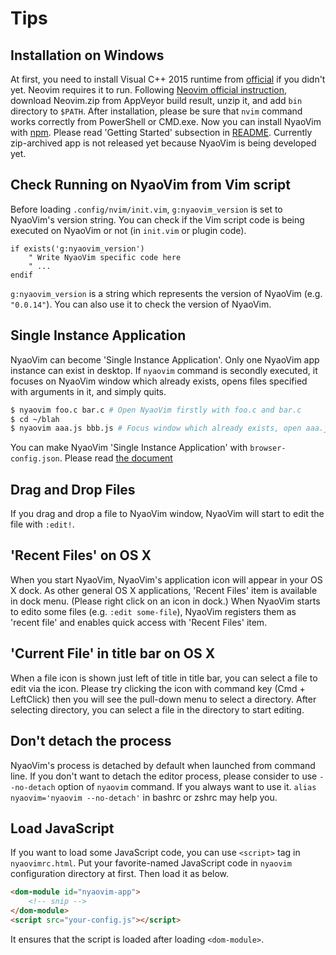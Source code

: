 Tips
====

## Installation on Windows

At first, you need to install Visual C++ 2015 runtime from [official](https://www.microsoft.com/en-us/download) if you didn't yet.  Neovim requires it to run.
Following [Neovim official instruction](https://github.com/neovim/neovim/wiki/Installing-Neovim#windows), download Neovim.zip from AppVeyor build result, unzip it, and add `bin` directory to `$PATH`.  After installation, please be sure that `nvim` command works correctly from PowerShell or CMD.exe.
Now you can install NyaoVim with [npm](https://www.npmjs.com/).  Please read 'Getting Started' subsection in [README](../README.md).  Currently zip-archived app is not released yet because NyaoVim is being developed yet.

## Check Running on NyaoVim from Vim script

Before loading `.config/nvim/init.vim`, `g:nyaovim_version` is set to NyaoVim's version string.  You can check if the Vim script code is being executed on NyaoVim or not (in `init.vim` or plugin code).

```vim
if exists('g:nyaovim_version')
    " Write NyaoVim specific code here
    " ...
endif
```

`g:nyaovim_version` is a string which represents the version of NyaoVim (e.g. `"0.0.14"`).  You can also use it to check the version of NyaoVim.

## Single Instance Application

NyaoVim can become 'Single Instance Application'.
Only one NyaoVim app instance can exist in desktop.  If `nyaovim` command is secondly executed, it focuses on NyaoVim window which already exists, opens files specified with arguments in it, and simply quits.

```sh
$ nyaovim foo.c bar.c # Open NyaoVim firstly with foo.c and bar.c
$ cd ~/blah
$ nyaovim aaa.js bbb.js # Focus window which already exists, open aaa.js and bbb.js in it
```

You can make NyaoVim 'Single Instance Application' with `browser-config.json`.  Please read [the document](browser-config.md)


## Drag and Drop Files

If you drag and drop a file to NyaoVim window, NyaoVim will start to edit the file with `:edit!`.

## 'Recent Files' on OS X

When you start NyaoVim, NyaoVim's application icon will appear in your OS X dock.  As other general OS X applications, 'Recent Files' item is available in dock menu.  (Please right click on an icon in dock.)
When NyaoVim starts to edito some files (e.g. `:edit some-file`), NyaoVim registers them as 'recent file' and enables quick access with 'Recent Files' item.

## 'Current File' in title bar on OS X

When a file icon is shown just left of title in title bar, you can select a file to edit via the icon.  Please try clicking the icon with command key (Cmd + LeftClick) then you will see the pull-down menu to select a directory.  After selecting directory, you can select a file in the directory to start editing.

## Don't detach the process

NyaoVim's process is detached by default when launched from command line.  If you don't want to detach the editor process, please consider to use `--no-detach` option of `nyaovim` command.  If you always want to use it.  `alias nyaovim='nyaovim --no-detach'` in bashrc or zshrc may help you.

## Load JavaScript

If you want to load some JavaScript code, you can use `<script>` tag in `nyaovimrc.html`.  Put your favorite-named JavaScript code in `nyaovim` configuration directory at first.  Then load it as below.

```html
<dom-module id="nyaovim-app">
    <!-- snip -->
</dom-module>
<script src="your-config.js"></script>
```

It ensures that the script is loaded after loading `<dom-module>`.

